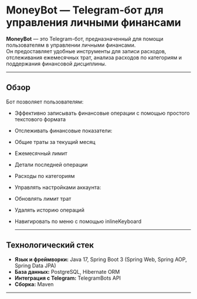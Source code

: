 # MoneyBot — Telegram-бот для управления личными финансами

**MoneyBot** — это Telegram-бот, предназначенный для помощи пользователям в управлении личными финансами.  
Он предоставляет удобные инструменты для записи расходов, отслеживания ежемесячных трат, анализа расходов по категориям и поддержания финансовой дисциплины.

---

## Обзор

Бот позволяет пользователям:

- Эффективно записывать финансовые операции с помощью простого текстового формата
- Отслеживать финансовые показатели:
- Общие траты за текущий месяц
- Ежемесячный лимит
- Детали последней операции
- Расходы по категориям
- Управлять настройками аккаунта:
- Обновлять лимит трат
- Удалять историю операций
- Навигировать по меню с помощью inlineKeyboard

  ---

## Технологический стек

- **Язык и фреймворки:** Java 17, Spring Boot 3 (Spring Web, Spring AOP, Spring Data JPA)  
- **База данных:** PostgreSQL, Hibernate ORM  
- **Интеграция с Telegram:** TelegramBots API  
- **Сборка:** Maven  

---
